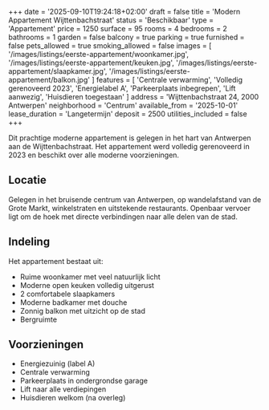 +++
date = '2025-09-10T19:24:18+02:00'
draft = false
title = 'Modern Appartement Wijttenbachstraat'
status = 'Beschikbaar'
type = 'Appartement'
price = 1250
surface = 95
rooms = 4
bedrooms = 2
bathrooms = 1
garden = false
balcony = true
parking = true
furnished = false
pets_allowed = true
smoking_allowed = false
images = [
  '/images/listings/eerste-appartement/woonkamer.jpg',
  '/images/listings/eerste-appartement/keuken.jpg',
  '/images/listings/eerste-appartement/slaapkamer.jpg',
  '/images/listings/eerste-appartement/balkon.jpg'
]
features = [
  'Centrale verwarming',
  'Volledig gerenoveerd 2023',
  'Energielabel A',
  'Parkeerplaats inbegrepen',
  'Lift aanwezig',
  'Huisdieren toegestaan'
]
address = 'Wijttenbachstraat 24, 2000 Antwerpen'
neighborhood = 'Centrum'
available_from = '2025-10-01'
lease_duration = 'Langetermijn'
deposit = 2500
utilities_included = false
+++

Dit prachtige moderne appartement is gelegen in het hart van Antwerpen aan de Wijttenbachstraat. Het appartement werd volledig gerenoveerd in 2023 en beschikt over alle moderne voorzieningen.

## Locatie
Gelegen in het bruisende centrum van Antwerpen, op wandelafstand van de Grote Markt, winkelstraten en uitstekende restaurants. Openbaar vervoer ligt om de hoek met directe verbindingen naar alle delen van de stad.

## Indeling
Het appartement bestaat uit:
- Ruime woonkamer met veel natuurlijk licht
- Moderne open keuken volledig uitgerust
- 2 comfortabele slaapkamers
- Moderne badkamer met douche
- Zonnig balkon met uitzicht op de stad
- Bergruimte

## Voorzieningen
- Energiezuinig (label A)
- Centrale verwarming
- Parkeerplaats in ondergrondse garage
- Lift naar alle verdiepingen
- Huisdieren welkom (na overleg)